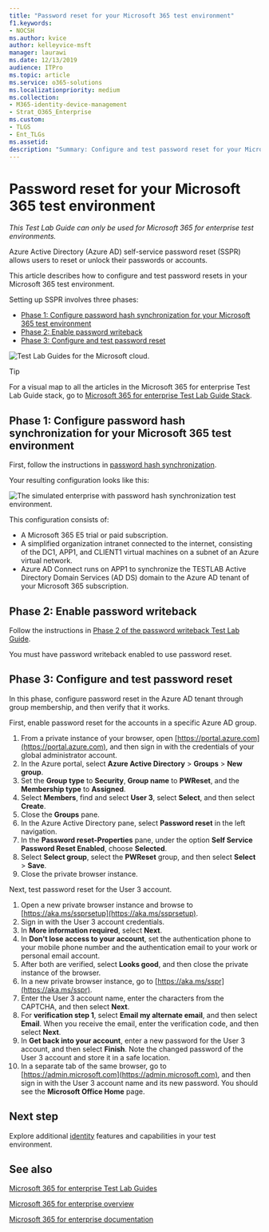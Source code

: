```yaml
---
title: "Password reset for your Microsoft 365 test environment"
f1.keywords:
- NOCSH
ms.author: kvice
author: kelleyvice-msft
manager: laurawi
ms.date: 12/13/2019
audience: ITPro
ms.topic: article
ms.service: o365-solutions
ms.localizationpriority: medium
ms.collection: 
- M365-identity-device-management
- Strat_O365_Enterprise
ms.custom: 
- TLGS
- Ent_TLGs
ms.assetid: 
description: "Summary: Configure and test password reset for your Microsoft 365 test environment."
---
```


# Password reset for your Microsoft 365 test environment

*This Test Lab Guide can only be used for Microsoft 365 for enterprise test environments.*

Azure Active Directory (Azure AD) self-service password reset (SSPR) allows users to reset or unlock their passwords or accounts.

This article describes how to configure and test password resets in your Microsoft 365 test environment.

Setting up SSPR involves three phases:
- [Phase 1: Configure password hash synchronization for your Microsoft 365 test environment](#phase-1-configure-password-hash-synchronization-for-your-microsoft-365-test-environment)
- [Phase 2: Enable password writeback](#phase-2-enable-password-writeback)
- [Phase 3: Configure and test password reset](#phase-3-configure-and-test-password-reset)
    
![Test Lab Guides for the Microsoft cloud.](../media/m365-enterprise-test-lab-guides/cloud-tlg-icon.png) 
    
> [!TIP]
> For a visual map to all the articles in the Microsoft 365 for enterprise Test Lab Guide stack, go to [Microsoft 365 for enterprise Test Lab Guide Stack](../downloads/Microsoft365EnterpriseTLGStack.pdf).

## Phase 1: Configure password hash synchronization for your Microsoft 365 test environment

First, follow the instructions in [password hash synchronization](password-hash-sync-m365-ent-test-environment.md). 

Your resulting configuration looks like this:
  
![The simulated enterprise with password hash synchronization test environment.](../media/pass-through-auth-m365-ent-test-environment/Phase1.png)
  
This configuration consists of:
  
- A Microsoft 365 E5 trial or paid subscription.
- A simplified organization intranet connected to the internet, consisting of the DC1, APP1, and CLIENT1 virtual machines on a subnet of an Azure virtual network.
- Azure AD Connect runs on APP1 to synchronize the TESTLAB Active Directory Domain Services (AD DS) domain to the Azure AD tenant of your Microsoft 365 subscription.

## Phase 2: Enable password writeback

Follow the instructions in [Phase 2 of the password writeback Test Lab Guide](password-writeback-m365-ent-test-environment.md#phase-2-enable-password-writeback-for-the-testlab-ad-ds-domain).

You must have password writeback enabled to use password reset.
  
## Phase 3: Configure and test password reset

In this phase, configure password reset in the Azure AD tenant through group membership, and then verify that it works.

First, enable password reset for the accounts in a specific Azure AD group.

1. From a private instance of your browser, open [https://portal.azure.com](https://portal.azure.com), and then sign in with the credentials of your global administrator account.
2. In the Azure portal, select **Azure Active Directory** > **Groups** > **New group**.
3. Set the **Group type** to **Security**, **Group name** to **PWReset**, and the **Membership type** to **Assigned**.
4. Select **Members**, find and select **User 3**, select **Select**, and then select **Create**.
5. Close the **Groups** pane.
6. In the Azure Active Directory pane, select **Password reset** in the left navigation.
7. In the **Password reset-Properties** pane, under the option **Self Service Password Reset Enabled**, choose **Selected**.
8. Select **Select group**, select the **PWReset** group, and then select **Select** > **Save**.
9. Close the private browser instance.

Next, test password reset for the User 3 account.

1. Open a new private browser instance and browse to [https://aka.ms/ssprsetup](https://aka.ms/ssprsetup).
1. Sign in with the User 3 account credentials.
1. In **More information required**, select **Next**. 
1. In **Don't lose access to your account**, set the authentication phone to your mobile phone number and the authentication email to your work or personal email account.
1. After both are verified, select **Looks good**, and then close the private instance of the browser.
1. In a new private browser instance, go to [https://aka.ms/sspr](https://aka.ms/sspr).
1. Enter the User 3 account name, enter the characters from the CAPTCHA, and then select **Next**.
1. For **verification step 1**, select **Email my alternate email**, and then select **Email**. When you receive the email, enter the verification code, and then select **Next**.
1. In **Get back into your account**, enter a new password for the User 3 account, and then select **Finish**. Note the changed password of the User 3 account and store it in a safe location.
1. In a separate tab of the same browser, go to [https://admin.microsoft.com](https://admin.microsoft.com), and then sign in with the User 3 account name and its new password. You should see the **Microsoft Office Home** page.

## Next step

Explore additional [identity](m365-enterprise-test-lab-guides.md#identity) features and capabilities in your test environment.

## See also

[Microsoft 365 for enterprise Test Lab Guides](m365-enterprise-test-lab-guides.md)

[Microsoft 365 for enterprise overview](microsoft-365-overview.md)

[Microsoft 365 for enterprise documentation](/microsoft-365-enterprise/)
